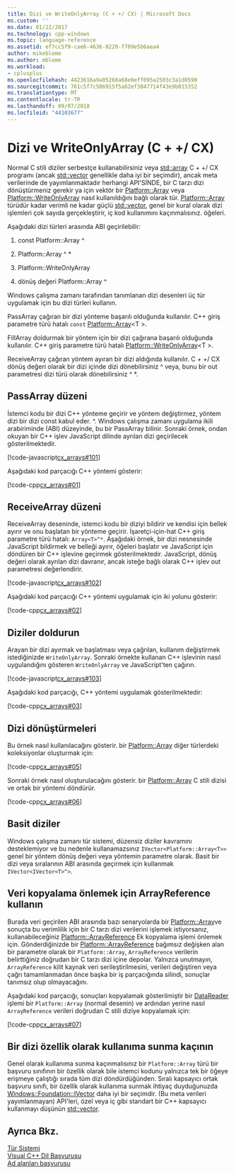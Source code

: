 ```yaml
---
title: Dizi ve WriteOnlyArray (C + +/ CX) | Microsoft Docs
ms.custom: ''
ms.date: 01/22/2017
ms.technology: cpp-windows
ms.topic: language-reference
ms.assetid: ef7cc5f9-cae6-4636-8220-f789e5b6aea4
author: mikeblome
ms.author: mblome
ms.workload:
- cplusplus
ms.openlocfilehash: 4423616a9a05268a68e6eff095a2503c3a1d0590
ms.sourcegitcommit: 761c5f7c506915f5a62ef3847714f43e9b815352
ms.translationtype: MT
ms.contentlocale: tr-TR
ms.lasthandoff: 09/07/2018
ms.locfileid: "44103677"
---
```

# <a name="array-and-writeonlyarray-ccx"></a>Dizi ve WriteOnlyArray (C + +/ CX)

Normal C stili diziler serbestçe kullanabilirsiniz veya [std::array](../standard-library/array-class-stl.md) C + +/ CX programı (ancak [std::vector](../standard-library/vector-class.md) genellikle daha iyi bir seçimdir), ancak meta verilerinde de yayımlanmaktadır herhangi API'SİNDE, bir C tarzı dizi dönüştürmeniz gerekir ya için vektör bir [Platform::Array](../cppcx/platform-array-class.md) veya [Platform::WriteOnlyArray](../cppcx/platform-writeonlyarray-class.md) nasıl kullanıldığını bağlı olarak tür. [Platform::Array](../cppcx/platform-array-class.md) türüdür kadar verimli ne kadar güçlü [std::vector](../standard-library/vector-class.md), genel bir kural olarak dizi işlemleri çok sayıda gerçekleştirir, iç kod kullanımını kaçınmalısınız. öğeleri.

Aşağıdaki dizi türleri arasında ABI geçirilebilir:

1. const Platform::Array ^

1. Platform::Array ^ *

1. Platform::WriteOnlyArray

1. dönüş değeri Platform::Array ^

Windows çalışma zamanı tarafından tanımlanan dizi desenleri üç tür uygulamak için bu dizi türleri kullanın.

PassArray çağıran bir dizi yönteme başarılı olduğunda kullanılır. C++ giriş parametre türü hatalı `const` [Platform::Array](../cppcx/platform-array-class.md)\<T >.

FillArray doldurmak bir yöntem için bir dizi çağırana başarılı olduğunda kullanılır. C++ giriş parametre türü hatalı [Platform::WriteOnlyArray](../cppcx/platform-writeonlyarray-class.md)\<T >.

ReceiveArray çağıran yöntem ayıran bir dizi aldığında kullanılır. C + +/ CX dönüş değeri olarak bir dizi içinde dizi dönebilirsiniz ^ veya, bunu bir out parametresi dizi türü olarak dönebilirsiniz ^ *.

## <a name="passarray-pattern"></a>PassArray düzeni

İstemci kodu bir dizi C++ yönteme geçirir ve yöntem değiştirmez, yöntem dizi bir dizi const kabul eder. ^. Windows çalışma zamanı uygulama ikili arabiriminde (ABI) düzeyinde, bu bir PassArray bilinir. Sonraki örnek, ondan okuyan bir C++ işlev JavaScript dilinde ayrılan dizi geçirilecek gösterilmektedir.

[!code-javascript[cx_arrays#101](../cppcx/codesnippet/JavaScript/array-and-writeonlyarray-c-_1.js)]

Aşağıdaki kod parçacığı C++ yöntemi gösterir:

[!code-cpp[cx_arrays#01](../cppcx/codesnippet/CPP/js-array/class1.cpp#01)]

## <a name="receivearray-pattern"></a>ReceiveArray düzeni

ReceiveArray deseninde, istemci kodu bir diziyi bildirir ve kendisi için bellek ayırır ve onu başlatan bir yönteme geçirir. İşaretçi-için-hat C++ giriş parametre türü hatalı: `Array<T>^*`. Aşağıdaki örnek, bir dizi nesnesinde JavaScript bildirmek ve belleği ayırır, öğeleri başlatır ve JavaScript için döndüren bir C++ işlevine geçirmek gösterilmektedir. JavaScript, dönüş değeri olarak ayrılan dizi davranır, ancak isteğe bağlı olarak C++ işlev out parametresi değerlendirir.

[!code-javascript[cx_arrays#102](../cppcx/codesnippet/JavaScript/array-and-writeonlyarray-c-_3.js)]

Aşağıdaki kod parçacığı C++ yöntemi uygulamak için iki yolunu gösterir:

[!code-cpp[cx_arrays#02](../cppcx/codesnippet/CPP/js-array/class1.cpp#02)]

## <a name="fill-arrays"></a>Diziler doldurun

Arayan bir dizi ayırmak ve başlatması veya çağrılan, kullanım değiştirmek istediğinizde `WriteOnlyArray`. Sonraki örnekte kullanan C++ işlevinin nasıl uygulandığını gösteren `WriteOnlyArray` ve JavaScript'ten çağırın.

[!code-javascript[cx_arrays#103](../cppcx/codesnippet/JavaScript/array-and-writeonlyarray-c-_5.js)]

Aşağıdaki kod parçacığı, C++ yöntemi uygulamak gösterilmektedir:

[!code-cpp[cx_arrays#03](../cppcx/codesnippet/CPP/js-array/class1.cpp#03)]

## <a name="array-conversions"></a>Dizi dönüştürmeleri

Bu örnek nasıl kullanılacağını gösterir. bir [Platform::Array](../cppcx/platform-array-class.md) diğer türlerdeki koleksiyonlar oluşturmak için:

[!code-cpp[cx_arrays#05](../cppcx/codesnippet/CPP/js-array/class1.cpp#05)]

Sonraki örnek nasıl oluşturulacağını gösterir. bir [Platform::Array](../cppcx/platform-array-class.md) C stili dizisi ve ortak bir yöntemi döndürür.

[!code-cpp[cx_arrays#06](../cppcx/codesnippet/CPP/js-array/class1.cpp#06)]

## <a name="jagged-arrays"></a>Basit diziler

Windows çalışma zamanı tür sistemi, düzensiz diziler kavramını desteklemiyor ve bu nedenle kullanamazsınız `IVector<Platform::Array<T>>` genel bir yöntem dönüş değeri veya yöntemin parametre olarak. Basit bir dizi veya sıralarının ABI arasında geçirmek için kullanmak `IVector<IVector<T>^>`.

## <a name="use-arrayreference-to-avoid-copying-data"></a>Veri kopyalama önlemek için ArrayReference kullanın

Burada veri geçirilen ABI arasında bazı senaryolarda bir [Platform::Array](../cppcx/platform-array-class.md)ve sonuçta bu verimlilik için bir C tarzı dizi verilerini işlemek istiyorsanız, kullanabileceğiniz [Platform::ArrayReference](../cppcx/platform-arrayreference-class.md) Ek kopyalama işlemi önlemek için. Gönderdiğinizde bir [Platform::ArrayReference](../cppcx/platform-arrayreference-class.md) bağımsız değişken alan bir parametre olarak bir `Platform::Array`, `ArrayReference` verilerin belirttiğiniz doğrudan bir C tarzı dizi içine depolar. Yalnızca unutmayın, `ArrayReference` kilit kaynak veri serileştirilmesini, verileri değiştiren veya çağrı tamamlanmadan önce başka bir iş parçacığında silindi, sonuçlar tanımsız olup olmayacağını.

Aşağıdaki kod parçacığı, sonuçları kopyalamak gösterilmiştir bir [DataReader](https://msdn.microsoft.com/library/windows/apps/windows.storage.streams.datareader.aspx) işlemi bir `Platform::Array` (normal desenin) ve ardından yerine nasıl `ArrayReference` verileri doğrudan C stili diziye kopyalamak için:

[!code-cpp[cx_arrays#07](../cppcx/codesnippet/CPP/js-array/class1.h#07)]

## <a name="avoid-exposing-an-array-as-a-property"></a>Bir dizi özellik olarak kullanıma sunma kaçının

Genel olarak kullanıma sunma kaçınmalısınız bir `Platform::Array` türü bir başvuru sınıfının bir özellik olarak bile istemci kodunu yalnızca tek bir öğeye erişmeye çalıştığı sırada tüm dizi döndürdüğünden. Sıralı kapsayıcı ortak başvuru sınıfı, bir özellik olarak kullanıma sunmak ihtiyaç duyduğunuzda [Windows::Foundation::IVector](https://msdn.microsoft.com/library/windows/apps/br206631.aspx) daha iyi bir seçimdir. (Bu meta verileri yayımlanmayan) API'leri, özel veya iç gibi standart bir C++ kapsayıcı kullanmayı düşünün [std::vector](../standard-library/vector-class.md).

## <a name="see-also"></a>Ayrıca Bkz.

[Tür Sistemi](../cppcx/type-system-c-cx.md)<br/>
[Visual C++ Dil Başvurusu](../cppcx/visual-c-language-reference-c-cx.md)<br/>
[Ad alanları başvurusu](../cppcx/namespaces-reference-c-cx.md)